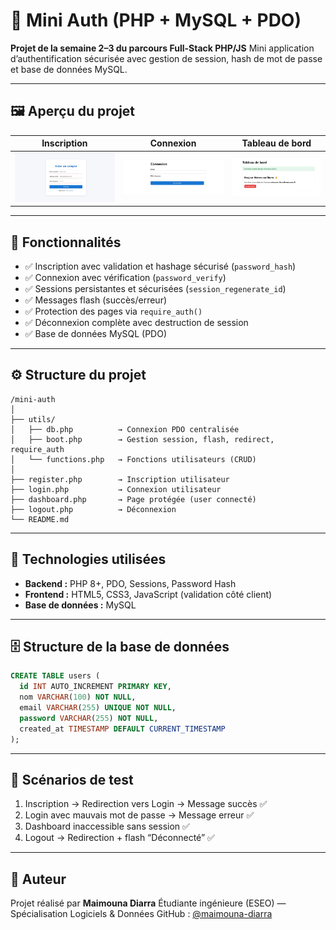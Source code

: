 # 🧩 Mini Auth (PHP + MySQL + PDO)

**Projet de la semaine 2–3 du parcours Full-Stack PHP/JS**
Mini application d’authentification sécurisée avec gestion de session, hash de mot de passe et base de données MySQL.

---

## 🖼️ Aperçu du projet

|              Inscription              |             Connexion            |            Tableau de bord           |
| :-----------------------------------: | :------------------------------: | :----------------------------------: |
| ![Inscription](captures/register.jpeg) | ![Connexion](captures/login.jpeg) | ![Dashboard](captures/dashboard.jpeg) |

---

## 🚀 Fonctionnalités

* ✅ Inscription avec validation et hashage sécurisé (`password_hash`)
* ✅ Connexion avec vérification (`password_verify`)
* ✅ Sessions persistantes et sécurisées (`session_regenerate_id`)
* ✅ Messages flash (succès/erreur)
* ✅ Protection des pages via `require_auth()`
* ✅ Déconnexion complète avec destruction de session
* ✅ Base de données MySQL (PDO)

---

## ⚙️ Structure du projet

```
/mini-auth
│
├── utils/
│   ├── db.php          → Connexion PDO centralisée
│   ├── boot.php        → Gestion session, flash, redirect, require_auth
│   └── functions.php   → Fonctions utilisateurs (CRUD)
│
├── register.php        → Inscription utilisateur
├── login.php           → Connexion utilisateur
├── dashboard.php       → Page protégée (user connecté)
├── logout.php          → Déconnexion
└── README.md
```

---

## 🧠 Technologies utilisées

* **Backend :** PHP 8+, PDO, Sessions, Password Hash
* **Frontend :** HTML5, CSS3, JavaScript (validation côté client)
* **Base de données :** MySQL

---

## 🗄️ Structure de la base de données

```sql
CREATE TABLE users (
  id INT AUTO_INCREMENT PRIMARY KEY,
  nom VARCHAR(100) NOT NULL,
  email VARCHAR(255) UNIQUE NOT NULL,
  password VARCHAR(255) NOT NULL,
  created_at TIMESTAMP DEFAULT CURRENT_TIMESTAMP
);
```

---

## 🧪 Scénarios de test

1. Inscription → Redirection vers Login → Message succès ✅
2. Login avec mauvais mot de passe → Message erreur ✅
3. Dashboard inaccessible sans session ✅
4. Logout → Redirection + flash “Déconnecté” ✅

---

## 💬 Auteur

Projet réalisé par **Maimouna Diarra**
Étudiante ingénieure (ESEO) — Spécialisation Logiciels & Données
GitHub : [@maimouna-diarra](https://github.com/DiarraMaim01)


